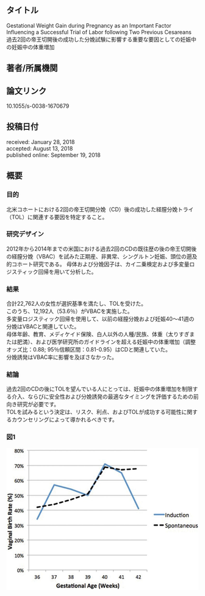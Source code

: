 ## タイトル
Gestational Weight Gain during Pregnancy as an Important Factor Influencing a Successful Trial of Labor following Two Previous Cesareans  
過去2回の帝王切開後の成功した分娩試験に影響する重要な要因としての妊娠中の妊娠中の体重増加

## 著者/所属機関

## 論文リンク
10.1055/s-0038-1670679

## 投稿日付
received: January 28, 2018  
accepted: August 13, 2018  
published online: September 19, 2018

## 概要
### 目的
北米コホートにおける2回の帝王切開分娩（CD）後の成功した経膣分娩トライ（TOL）に関連する要因を特定すること。

### 研究デザイン
2012年から2014年までの米国における過去2回のCDの既往歴の後の帝王切開後の経膣分娩（VBAC）を試みた正期産、非異常、シングルトン妊娠、頭位の遡及的コホート研究である。
母体および分娩因子は、カイ二乗検定および多変量ロジスティック回帰を用いて分析した。

### 結果
合計22,762人の女性が選択基準を満たし、TOLを受けた。  
このうち、12,192人（53.6％）がVBACを実施した。  
多変量ロジスティック回帰を使用して、以前の経膣分娩および妊娠40〜41週の分娩はVBACと関連していた。  
母体年齢、教育、メディケイド保険、白人以外の人種/民族、体重（太りすぎまたは肥満）、および医学研究所のガイドラインを超える妊娠中の体重増加（調整オッズ比：0.88; 95％信頼区間：0.81-0.95）はCDと関連していた。  
分娩誘発はVBAC率に影響を及ぼさなかった。

### 結論
過去2回のCDの後にTOLを望んでいる人にとっては、妊娠中の体重増加を制限する介入、ならびに安全性および分娩誘発の最適なタイミングを評価するための前向き研究が必要です。  
TOLを試みるという決定は、リスク、利点、およびTOLが成功する可能性に関するカウンセリングによって導かれるべきです。

### 図1
![Figure.1](Gestational_fig1.jpg)
